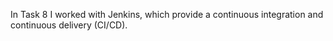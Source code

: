 In Task 8 I worked with Jenkins, which provide a continuous integration and continuous delivery (CI/CD).
